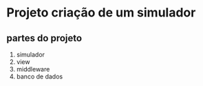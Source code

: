# Projeto criação de um simulador 
## partes do projeto
1. simulador
2. view
3. middleware
4. banco de dados


